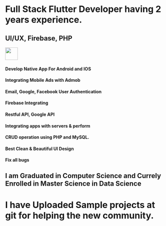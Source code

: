 # Full Stack Flutter Developer having 2 years experience.
## UI/UX, Firebase, PHP

<tr >
    <td ><img src="https://user-images.githubusercontent.com/57150383/117805216-26172900-b272-11eb-9b9d-2be969789a55.png" width="40" height="40"></td>
    
</tr>

#### Develop Native App For Android and IOS
#### Integrating Mobile Ads with Admob
#### Email, Google, Facebook User Authentication
#### Firebase Integrating 
#### Restful API, Google API
#### Integrating apps with servers & perform 
#### CRUD operation using PHP and MySQL. 
#### Best Clean & Beautiful UI Design
#### Fix all bugs

## I am Graduated in Computer Science and Currely Enrolled in Master Science in Data Science

# I have Uploaded Sample projects at git for helping the new community.
<!---
rizwanch173/rizwanch173 is a ✨ special ✨ repository because its `README.md` (this file) appears on your GitHub profile.
You can click the Preview link to take a look at your changes.
--->
